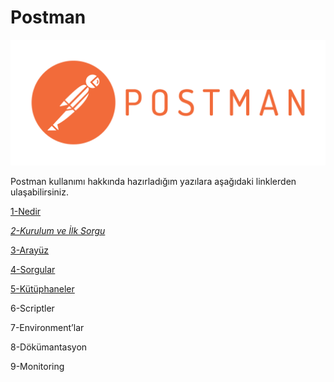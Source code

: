 # Postman



![Postman](../.gitbook/assets/pm-logo-horiz-1.png)

Postman kullanımı hakkında hazırladığım yazılara aşağıdaki linklerden ulaşabilirsiniz.

[1-Nedir](https://medium.com/postman-collections/postman-nedir-622be8afef2e)

[_2-Kurulum ve İlk Sorgu_](https://medium.com/postman-t%C3%BCrkiye/postman-kurulum-1cee745543b3)

[3-Arayüz](https://medium.com/@kurtulussahin/postman-arayuz-84fae9fb1f72)

[4-Sorgular](https://medium.com/postman-t%C3%BCrkiye/postman-sorgular-83ed79c81225)

[5-Kütüphaneler](https://medium.com/postman-t%C3%BCrkiye/postman-collections-cf2ed61a4276)

6-Scriptler

7-Environment’lar

8-Dökümantasyon

9-Monitoring

